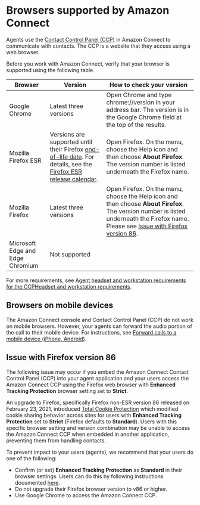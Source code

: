 # Browsers supported by Amazon Connect<a name="browsers"></a>

Agents use the [Contact Control Panel \(CCP\)](agent-user-guide.md) in Amazon Connect to communicate with contacts\. The CCP is a website that they access using a web browser\.

Before you work with Amazon Connect, verify that your browser is supported using the following table\. 


| Browser | Version | How to check your version | 
| --- | --- | --- | 
|  Google Chrome  |  Latest three versions  | Open Chrome and type chrome://version in your address bar\. The version is in the Google Chrome field at the top of the results\. | 
|  Mozilla Firefox ESR  |  Versions are supported until their Firefox [end\-of\-life date](https://support.mozilla.org/en-US/kb/firefox-esr-release-cycle)\. For details, see the [Firefox ESR release calendar](https://wiki.mozilla.org/Release_Management/Calendar)\.   | Open Firefox\. On the menu, choose the Help icon and then choose **About Firefox**\. The version number is listed underneath the Firefox name\.  | 
|  Mozilla Firefox  |  Latest three versions  | Open Firefox\. On the menu, choose the Help icon and then choose **About Firefox**\. The version number is listed underneath the Firefox name\. Please see [Issue with Firefox version 86](#browsers-firefox-issue)\.  | 
|  Microsoft Edge and Edge Chromium  |  Not supported  |   | 

 For more requirements, see [Agent headset and workstation requirements for the CCPHeadset and workstation requirements](ccp-agent-hardware.md)\.

## Browsers on mobile devices<a name="browsers-mobile"></a>

The Amazon Connect console and Contact Control Panel \(CCP\) do not work on mobile browsers\. However, your agents can forward the audio portion of the call to their mobile device\. For instructions, see [Forward calls to a mobile device \(iPhone, Android\)](forward-calls-to-mobile-device.md)\.

## Issue with Firefox version 86<a name="browsers-firefox-issue"></a>

The following issue may occur if you embed the Amazon Connect Contact Control Panel \(CCP\) into your agent application and your users access the Amazon Connect CCP using the Firefox web browser with **Enhanced Tracking Protection** browser setting set to **Strict**\. 

An upgrade to Firefox, specifically Firefox non\-ESR version 86 released on February 23, 2021, introduced [Total Cookie Protection](https://blog.mozilla.org/security/2021/02/23/total-cookie-protection/) which modified cookie sharing behavior across sites for users with **Enhanced Tracking Protection** set to **Strict** \(Firefox defaults to **Standard**\)\. Users with this specific browser setting and version combination may be unable to access the Amazon Connect CCP when embedded in another application, preventing them from handling contacts\. 

To prevent impact to your users \(agents\), we recommend that your users do one of the following:
+ Confirm \(or set\) **Enhanced Tracking Protection** as **Standard** in their browser settings\. Users can do this by following instructions documented [here](https://support.mozilla.org/en-US/kb/enhanced-tracking-protection-firefox-desktop#w_adjust-your-global-enhanced-tracking-protection-settings)\. 
+ Do not upgrade their Firefox browser version to v86 or higher\. 
+ Use Google Chrome to access the Amazon Connect CCP\. 